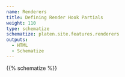```yaml
---
name: Renderers
title: Defining Render Hook Partials
weight: 110
type: schematize
schematize: platen.site.features.renderers
outputs:
  - HTML
  - Schematize
---
```


{{% schematize %}}
